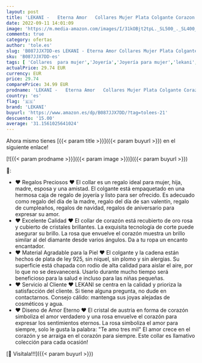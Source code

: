 ```yaml
---
layout: post
title: 'LEKANI -   Eterna Amor   Collares Mujer Plata Colgante Corazon con Cristal de Austriacos Joyas Regalos Originales para Mujer Madre Mamá Abuela Cumpleaños Navidad Aniversario'
date: 2022-09-11 14:01:09
image: 'https://m.media-amazon.com/images/I/31kOBjt2tpL._SL500_._SL400_.jpg'
comments: true
category: ofertas
author: 'tole.es'
slug: 'B087JJX7DD-es LEKANI - Eterna Amor Collares Mujer Plata Colgante Corazon...'
sku: 'B087JJX7DD-es'
tags: [ 'Collares  para mujer','Joyería','Joyería para mujer','lekani','navidad','🇪🇸', ]
actualPrice: 29.74 EUR
currency: EUR
price: 29.74
comparePrice: 34.99 EUR
prodname: 'LEKANI -   Eterna Amor   Collares Mujer Plata Colgante Corazon con Cristal de Austriacos Joyas Regalos Originales para Mujer Madre Mamá Abuela Cumpleaños Navidad Aniversario'
country: 'es'
flag: '🇪🇸'
brand: 'LEKANI'
buyurl: 'https://www.amazon.es/dp/B087JJX7DD/?tag=tolees-21'
descuento: '15.00'
average: '31.1561025641024'
---
```


Ahora mismo tienes [{{< param title >}}]({{< param buyurl >}}) en el siguiente enlace!

[![{{< param prodname >}}]({{< param image >}})]({{< param buyurl >}})

🔎:

- ♥ Regalos Preciosos ♥ El collar es un regalo ideal para mujer, hija, madre, esposa y una amistad. El colgante está empaquetado en una hermosa caja de regalo de joyería y listo para ser ofrecido. Es adecuado como regalo del día de la madre, regalo del día de san valentín, regalo de cumpleaños, regalos de navidad, regalos de aniversario para expresar su amor.
- ♥ Excelente Calidad ♥ El collar de corazón está recubierto de oro rosa y cubierto de cristales brillantes. La exquisita tecnología de corte puede asegurar su brillo. La rosa que envuelve el corazón muestra un brillo similar al del diamante desde varios ángulos. Da a tu ropa un encanto encantador.
- ♥ Material Agradable para la Piel ♥ El colgante y la cadena están hechos de plata de ley 925, sin níquel, sin plomo y sin alergias. Su superficie está chapada con rodio de alta calidad para aislar el aire, por lo que no se desvanecerá. Usarlo durante mucho tiempo será beneficioso para la salud e incluso para las niñas pequeñas.
- ♥ Servicio al Cliente ♥ LEKANI se centra en la calidad y prioriza la satisfacción del cliente. Si tiene alguna pregunta, no dude en contactarnos. Consejo cálido: mantenga sus joyas alejadas de cosméticos y agua.
- ♥ Diseno de Amor Eterno ♥ El cristal de austria en forma de corazón simboliza el amor verdadero y una rosa envuelve el corazón para expresar los sentimientos eternos. La rosa simboliza el amor para siempre, solo le gusta la palabra: "Te amo tres mil" El amor crece en el corazón y se arraiga en el corazón para siempre. Este collar es llamativo colección para cada ocasión!

[🛒 Visítala!!!]({{< param buyurl >}})
